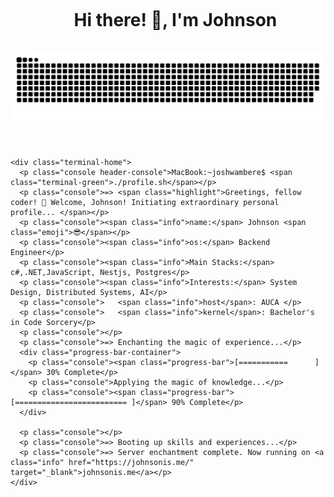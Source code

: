 <div id="user-content-toc">
  <ul align="center">
    <summary><h1 style="display: inline-block">Hi there! 👋, I'm Johnson</h1></summary>
  </ul>
</div>

<div align="center">
  <img  src="https://github.com/1999AZZAR/1999AZZAR/blob/main/resources/img/grid-snake.svg"
       alt="snake" /></a>
</div>

<!DOCTYPE html>
<html lang="en">
<head>
  <meta charset="UTF-8">
  <meta name="viewport" content="width=device-width, initial-scale=1.0">
  <style>
    
    body {
      background-color: #272822; 
      color: #F8F8F2; 
    }

    p.console {
      font-family: 'Roboto Mono', monospace;
      margin: 0;
    }

  
    .header-console {
      color: #61AFEF; 
    }

    .terminal-green {
      color: #3BB662;
    }

    
    .progress-bar-container {
      margin-top: 10px;
      margin-bottom: 10px;
    }

    .progress-bar {
      background-color: #61AFEF; 
      display: inline-block;
      padding: 1px;
      border-radius: 2px;
      color: #272822;
    }

    /* Macbook section styling */
    .terminal-container {
      text-align: left;
      width: 100%;
      border-radius: 10px;
      margin: auto;
      position: relative;
    }

    .terminal-home {
      background-color: #30353A;
      padding: 1.5em 1em 1em 2em;
      border-bottom-left-radius: 6px;
      border-bottom-right-radius: 6px;
      color: #FAFAFA;
    }

  
    .highlight {
      color: #3BB662; 
    }

    .info {
      color: #FFD700; 
    }
  </style>
</head>
<body>

  <section class="terminal-container terminal-fixed-top">
    <header class="terminal">
      <span class="button red"></span>
      <span class="button yellow"></span>
      <span class="button green"></span>
    </header>

    <div class="terminal-home">
      <p class="console header-console">MacBook:~joshwambere$ <span class="terminal-green">./profile.sh</span></p>
      <p class="console">=> <span class="highlight">Greetings, fellow coder! 🚀 Welcome, Johnson! Initiating extraordinary personal profile... </span></p>
      <p class="console"><span class="info">name:</span> Johnson <span class="emoji">😎</span></p>
      <p class="console"><span class="info">os:</span> Backend Engineer</p>
      <p class="console"><span class="info">Main Stacks:</span> c#,.NET,JavaScript, Nestjs, Postgres</p>
      <p class="console"><span class="info">Interests:</span> System Design, Distributed Systems, AI</p>
      <p class="console">   <span class="info">host</span>: AUCA </p>
      <p class="console">   <span class="info">kernel</span>: Bachelor's in Code Sorcery</p>
      <p class="console"></p>
      <p class="console">=> Enchanting the magic of experience...</p>
      <div class="progress-bar-container">
        <p class="console"><span class="progress-bar">[===========      ]</span> 30% Complete</p>
        <p class="console">Applying the magic of knowledge...</p>
        <p class="console"><span class="progress-bar">[========================= ]</span> 90% Complete</p>
      </div>

      <p class="console"></p>
      <p class="console">=> Booting up skills and experiences...</p>
      <p class="console">=> Server enchantment complete. Now running on <a class="info" href="https://johnsonis.me/" target="_blank">johnsonis.me</a></p>
    </div>
  </section>

</body>
</html>
